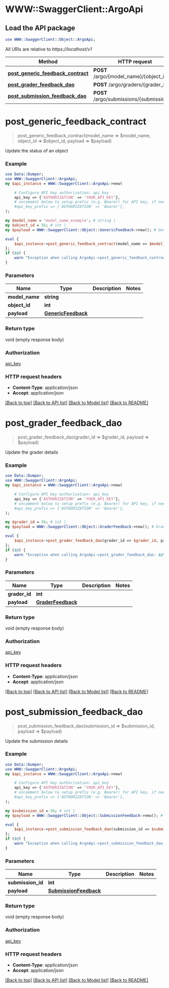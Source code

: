 # WWW::SwaggerClient::ArgoApi

## Load the API package
```perl
use WWW::SwaggerClient::Object::ArgoApi;
```

All URIs are relative to *https://localhost/v1*

Method | HTTP request | Description
------------- | ------------- | -------------
[**post_generic_feedback_contract**](ArgoApi.md#post_generic_feedback_contract) | **POST** /argo/{model_name}/{object_id} | 
[**post_grader_feedback_dao**](ArgoApi.md#post_grader_feedback_dao) | **POST** /argo/graders/{grader_id} | 
[**post_submission_feedback_dao**](ArgoApi.md#post_submission_feedback_dao) | **POST** /argo/submissions/{submission_id} | 


# **post_generic_feedback_contract**
> post_generic_feedback_contract(model_name => $model_name, object_id => $object_id, payload => $payload)



Update the status of an object

### Example 
```perl
use Data::Dumper;
use WWW::SwaggerClient::ArgoApi;
my $api_instance = WWW::SwaggerClient::ArgoApi->new(

    # Configure API key authorization: api_key
    api_key => {'AUTHORIZATION' => 'YOUR_API_KEY'},
    # uncomment below to setup prefix (e.g. Bearer) for API key, if needed
    #api_key_prefix => {'AUTHORIZATION' => 'Bearer'},
);

my $model_name = 'model_name_example'; # string | 
my $object_id = 56; # int | 
my $payload = WWW::SwaggerClient::Object::GenericFeedback->new(); # GenericFeedback | 

eval { 
    $api_instance->post_generic_feedback_contract(model_name => $model_name, object_id => $object_id, payload => $payload);
};
if ($@) {
    warn "Exception when calling ArgoApi->post_generic_feedback_contract: $@\n";
}
```

### Parameters

Name | Type | Description  | Notes
------------- | ------------- | ------------- | -------------
 **model_name** | **string**|  | 
 **object_id** | **int**|  | 
 **payload** | [**GenericFeedback**](GenericFeedback.md)|  | 

### Return type

void (empty response body)

### Authorization

[api_key](../README.md#api_key)

### HTTP request headers

 - **Content-Type**: application/json
 - **Accept**: application/json

[[Back to top]](#) [[Back to API list]](../README.md#documentation-for-api-endpoints) [[Back to Model list]](../README.md#documentation-for-models) [[Back to README]](../README.md)

# **post_grader_feedback_dao**
> post_grader_feedback_dao(grader_id => $grader_id, payload => $payload)



Update the grader details

### Example 
```perl
use Data::Dumper;
use WWW::SwaggerClient::ArgoApi;
my $api_instance = WWW::SwaggerClient::ArgoApi->new(

    # Configure API key authorization: api_key
    api_key => {'AUTHORIZATION' => 'YOUR_API_KEY'},
    # uncomment below to setup prefix (e.g. Bearer) for API key, if needed
    #api_key_prefix => {'AUTHORIZATION' => 'Bearer'},
);

my $grader_id = 56; # int | 
my $payload = WWW::SwaggerClient::Object::GraderFeedback->new(); # GraderFeedback | 

eval { 
    $api_instance->post_grader_feedback_dao(grader_id => $grader_id, payload => $payload);
};
if ($@) {
    warn "Exception when calling ArgoApi->post_grader_feedback_dao: $@\n";
}
```

### Parameters

Name | Type | Description  | Notes
------------- | ------------- | ------------- | -------------
 **grader_id** | **int**|  | 
 **payload** | [**GraderFeedback**](GraderFeedback.md)|  | 

### Return type

void (empty response body)

### Authorization

[api_key](../README.md#api_key)

### HTTP request headers

 - **Content-Type**: application/json
 - **Accept**: application/json

[[Back to top]](#) [[Back to API list]](../README.md#documentation-for-api-endpoints) [[Back to Model list]](../README.md#documentation-for-models) [[Back to README]](../README.md)

# **post_submission_feedback_dao**
> post_submission_feedback_dao(submission_id => $submission_id, payload => $payload)



Update the submission details

### Example 
```perl
use Data::Dumper;
use WWW::SwaggerClient::ArgoApi;
my $api_instance = WWW::SwaggerClient::ArgoApi->new(

    # Configure API key authorization: api_key
    api_key => {'AUTHORIZATION' => 'YOUR_API_KEY'},
    # uncomment below to setup prefix (e.g. Bearer) for API key, if needed
    #api_key_prefix => {'AUTHORIZATION' => 'Bearer'},
);

my $submission_id = 56; # int | 
my $payload = WWW::SwaggerClient::Object::SubmissionFeedback->new(); # SubmissionFeedback | 

eval { 
    $api_instance->post_submission_feedback_dao(submission_id => $submission_id, payload => $payload);
};
if ($@) {
    warn "Exception when calling ArgoApi->post_submission_feedback_dao: $@\n";
}
```

### Parameters

Name | Type | Description  | Notes
------------- | ------------- | ------------- | -------------
 **submission_id** | **int**|  | 
 **payload** | [**SubmissionFeedback**](SubmissionFeedback.md)|  | 

### Return type

void (empty response body)

### Authorization

[api_key](../README.md#api_key)

### HTTP request headers

 - **Content-Type**: application/json
 - **Accept**: application/json

[[Back to top]](#) [[Back to API list]](../README.md#documentation-for-api-endpoints) [[Back to Model list]](../README.md#documentation-for-models) [[Back to README]](../README.md)

